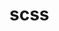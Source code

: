 <!-- this entire file is auto-generated -->

# scss

<!-- optional markdown-notes-tree directory description starts here -->

<!-- optional markdown-notes-tree directory description ends here -->
